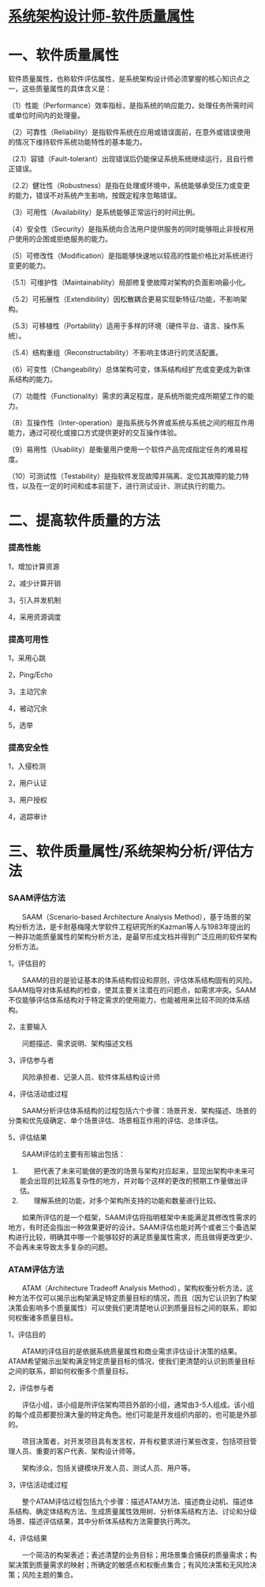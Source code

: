 # [系统架构设计师-软件质量属性](https://www.cnblogs.com/guanghe/p/15211437.html)

# 一、软件质量属性　　

软件质量属性，也称软件评估属性，是系统架构设计师必须掌握的核心知识点之一，这些质量属性的具体含义是：

（1）性能（Performance）效率指标，是指系统的响应能力，处理任务所需时间或单位时间内的处理量。

（2）可靠性（Reliability）是指软件系统在应用或错误面前，在意外或错误使用的情况下维持软件系统功能特性的基本能力。

（2.1）容错（Fault-tolerant）出现错误后仍能保证系统系统继续运行，且自行修正错误。

（2.2）健壮性（Robustness）是指在处理或环境中，系统能够承受压力或变更的能力，错误不对系统产生影响，按既定程序忽略错误。

（3）可用性（Availability）是系统能够正常运行的时间比例。

（4）安全性（Security）是指系统向合法用户提供服务的同时能够阻止非授权用户使用的企图或拒绝服务的能力。

（5）可修改性（Modification）是指能够快速地以较高的性能价格比对系统进行变更的能力。

（5.1）可维护性（Maintainability）局部修复使故障对架构的负面影响最小化。

（5.2）可拓展性（Extendibility）因松散耦合更易实现新特征/功能，不影响架构。

（5.3）可移植性（Portability）适用于多样的环境（硬件平台、语言、操作系统）。

（5.4）结构重组（Reconstructability）不影响主体进行的灵活配置。

（6）可变性（Changeability）总体架构可变，体系结构经扩充或变更成为新体系结构的能力。

（7）功能性（Functionality）需求的满足程度，是系统所能完成所期望工作的能力。

（8）互操作性（Inter-operation）是指系统与外界或系统与系统之间的相互作用能力，通过可视化或接口方式提供更好的交互操作体验。

（9）易用性（Usability）是衡量用户使用一个软件产品完成指定任务的难易程度。

（10）可测试性（Testability）是指软件发现故障并隔离、定位其故障的能力特性，以及在一定的时间和成本前提下，进行测试设计、测试执行的能力。

# 二、提高软件质量的方法

### 提高性能

1，增加计算资源

2，减少计算开销

3，引入并发机制

4，采用资源调度

### 提高可用性

1，采用心跳

2，Ping/Echo

3，主动冗余

4，被动冗余

5，选举

### 提高安全性

1，入侵检测

2，用户认证

3，用户授权

4，追踪审计

# 三、软件质量属性/系统架构分析/评估方法

### SAAM评估方法

　　SAAM（Scenario-based Architecture Analysis Method），基于场景的架构分析方法，是卡耐基梅隆大学软件工程研究所的Kazman等人与1983年提出的一种非功能质量属性的架构分析方法，是最早形成文档并得到广泛应用的软件架构分析方法。

1，评估目的

　　SAAM的目的是验证基本的体系结构假设和原则，评估体系结构固有的风险。SAAM指导对体系结构的检查，使其主要关注潜在的问题点，如需求冲突。SAAM不仅能够评估体系结构对于特定需求的使用能力，也能被用来比较不同的体系结构。

2，主要输入

　　问题描述、需求说明、架构描述文档

3，评估参与者

　　风险承担者、记录人员、软件体系结构设计师

4，评估活动或过程

　　SAAM分析评估体系结构的过程包括六个步骤：场景开发、架构描述、场景的分类和优先级确定、单个场景评估、场景相互作用的评估、总体评估。

5，评估结果

　　SAAM评估的主要有形输出包括：

1. 　　把代表了未来可能做的更改的场景与架构对应起来，显现出架构中未来可能会出现的比较高复杂性的地方，并对每个这样的更改的预期工作量做出评估。
2. 　　理解系统的功能，对多个架构所支持的功能和数量进行比较。

　　如果所评估的是一个框架，SAAM评估将指明框架中未能满足其修改性需求的地方，有时还会指出一种效果更好的设计。SAAM评估也能对两个或者三个备选架构进行比较，明确其中哪一个能够较好的满足质量属性需求，而且做得更改更少、不会再未来导致太多复杂的问题。

### ATAM评估方法

　　ATAM（Architecture Tradeoff Analysis Method），架构权衡分析方法，这种方法不仅可以揭示出构架满足特定质量目标的情况，而且（因为它认识到了构架决策会影响多个质量属性）可以使我们更清楚地认识到质量目标之间的联系，即如何权衡诸多质量目标。

1，评估目的

　　ATAM的评估目的是依据系统质量属性和商业需求评估设计决策的结果。ATAM希望揭示出架构满足特定质量目标的情况，使我们更清楚的认识到质量目标之间的联系，即如何权衡多个质量目标。

2，评估参与者

　　评估小组，该小组是所评估架构项目外部的小组，通常由3-5人组成。该小组的每个成员都要扮演大量的特定角色。他们可能是开发组织内部的，也可能是外部的。

　　项目决策者，对开发项目具有发言权，并有权要求进行某些改变，包括项目管理人员、重要的客户代表、架构设计师等。

　　架构涉众，包括关键模块开发人员、测试人员、用户等。

3，评估活动或过程

　　整个ATAM评估过程包括九个步骤：描述ATAM方法、描述商业动机、描述体系结构、确定体结构方法、生成质量属性效用树、分析体系结构方法、讨论和分级场景、描述评估结果，其中分析体系结构方法需要执行两次。

4，评估结果

　　一个简洁的构架表述；表述清楚的业务目标；用场景集合捕获的质量需求；构架决策到质量需求的映射；所确定的敏感点和权衡点集合；有风险决策和无风险决策；风险主题的集合。